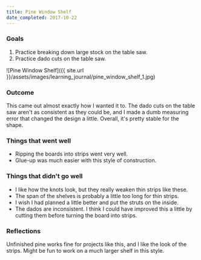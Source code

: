 ```yaml
---
title: Pine Window Shelf
date_completed: 2017-10-22
---
```


### Goals

1. Practice breaking down large stock on the table saw.
2. Practice dado cuts on the table saw.

![Pine Window Shelf]({{ site.url }}/assets/images/learning_journal/pine_window_shelf_1.jpg)

### Outcome

This came out almost exactly how I wanted it to. The dado cuts on the table saw aren't as consistent as they could be, and I made a dumb measuring error that changed the design a little. Overall, it's pretty stable for the shape.

### Things that went well

- Ripping the boards into strips went very well.
- Glue-up was much easier with this style of construction.

### Things that didn't go well

- I like how the knots look, but they really weaken thin strips like these.
- The span of the shelves is probably a little too long for thin strips.
- I wish I had planned a little better and put the struts on the inside.
- The dados are inconsistent. I think I could have improved this a little by cutting them before turning the board into strips.

### Reflections

Unfinished pine works fine for projects like this, and I like the look of the strips. Might be fun to work on a much larger shelf in this style.
